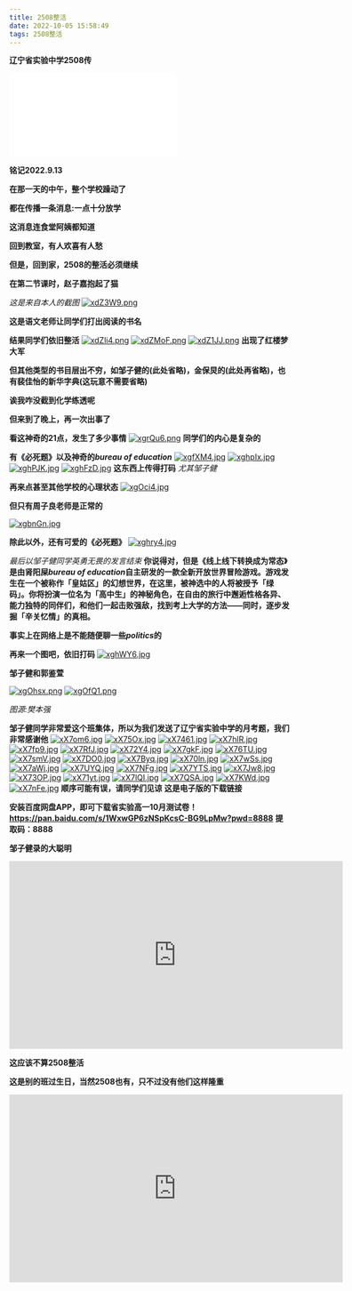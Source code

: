 ```yaml
---
title: 2508整活
date: 2022-10-05 15:58:49
tags: 2508整活
---
```


**辽宁省实验中学2508传**
<iframe src="//player.bilibili.com/player.html?aid=816209915&bvid=BV1aG4y1W7uw&cid=850342986&page=1" scrolling="no" border="0" frameborder="no" framespacing="0" allowfullscreen="true"> </iframe>

**铭记2022.9.13**

**在那一天的中午，整个学校躁动了**

**都在传播一条消息:一点十分放学**

**这消息连食堂阿姨都知道**

**回到教室，有人欢喜有人愁**

**但是，回到家，2508的整活必须继续**

**在第二节课时，赵子嘉抱起了猫**

*这是来自本人的截图*
[![xdZ3W9.png](https://s1.ax1x.com/2022/10/13/xdZ3W9.png)](https://imgse.com/i/xdZ3W9)

**这是语文老师让同学们打出阅读的书名**

**结果同学们依旧整活**
[![xdZli4.png](https://s1.ax1x.com/2022/10/13/xdZli4.png)](https://imgse.com/i/xdZli4)
[![xdZMoF.png](https://s1.ax1x.com/2022/10/13/xdZMoF.png)](https://imgse.com/i/xdZMoF)
[![xdZ1JJ.png](https://s1.ax1x.com/2022/10/13/xdZ1JJ.png)](https://imgse.com/i/xdZ1JJ)
**出现了红楼梦大军**

**但其他类型的书目层出不穷，如邹子健的(此处省略)，金保炅的(此处再省略)，也有裴佳怡的新华字典(这玩意不需要省略)**

**诶我咋没截到化学练透呢**

**但来到了晚上，再一次出事了**

**看这神奇的21点，发生了多少事情**
[![xgrQu6.png](https://s1.ax1x.com/2022/10/23/xgrQu6.png)](https://imgse.com/i/xgrQu6)
**同学们的内心是复杂的**

**有《必死题》以及神奇的*bureau of education***
[![xgfXM4.jpg](https://s1.ax1x.com/2022/10/23/xgfXM4.jpg)](https://imgse.com/i/xgfXM4)
[![xghpIx.jpg](https://s1.ax1x.com/2022/10/23/xghpIx.jpg)](https://imgse.com/i/xghpIx)
[![xghPJK.jpg](https://s1.ax1x.com/2022/10/23/xghPJK.jpg)](https://imgse.com/i/xghPJK)
[![xghFzD.jpg](https://s1.ax1x.com/2022/10/23/xghFzD.jpg)](https://imgse.com/i/xghFzD)
**这东西上传得打码**
*尤其邹子健*

**再来点甚至其他学校的心理状态**
[![xgOci4.jpg](https://s1.ax1x.com/2022/10/23/xgOci4.jpg)](https://imgse.com/i/xgOci4)

**但只有周子良老师是正常的**

[![xgbnGn.jpg](https://s1.ax1x.com/2022/10/23/xgbnGn.jpg)](https://imgse.com/i/xgbnGn)

**除此以外，还有可爱的《必死题》**
[![xghry4.jpg](https://s1.ax1x.com/2022/10/23/xghry4.jpg)](https://imgse.com/i/xghry4)

*最后以邹子健同学英勇无畏的发言结束*
**你说得对，但是《线上线下转换成为常态》是由肾阳屎*bureau of education*自主研发的一款全新开放世界冒险游戏。游戏发生在一个被称作「皇姑区」的幻想世界，在这里，被神选中的人将被授予「绿码」。你将扮演一位名为「高中生」的神秘角色，在自由的旅行中邂逅性格各异、能力独特的同伴们，和他们一起击败强敌，找到考上大学的方法——同时，逐步发掘「辛关忆情」的真相。**

**事实上在网络上是不能随便聊一些*politics*的**

**再来一个图吧，依旧打码**
[![xghWY6.jpg](https://s1.ax1x.com/2022/10/23/xghWY6.jpg)](https://imgse.com/i/xghWY6)

**邹子健和郭鉴萱**

[![xgOhsx.png](https://s1.ax1x.com/2022/10/23/xgOhsx.png)](https://imgse.com/i/xgOhsx)
[![xgOfQ1.png](https://s1.ax1x.com/2022/10/23/xgOfQ1.png)](https://imgse.com/i/xgOfQ1)

*图源:樊本强*

**邹子健同学非常爱这个班集体，所以为我们发送了辽宁省实验中学的月考题，我们非常感谢他**
[![xX7om6.jpg](https://s1.ax1x.com/2022/11/06/xX7om6.jpg)](https://imgse.com/i/xX7om6)
[![xX75Ox.jpg](https://s1.ax1x.com/2022/11/06/xX75Ox.jpg)](https://imgse.com/i/xX75Ox)
[![xX7461.jpg](https://s1.ax1x.com/2022/11/06/xX7461.jpg)](https://imgse.com/i/xX7461)
[![xX7hlR.jpg](https://s1.ax1x.com/2022/11/06/xX7hlR.jpg)](https://imgse.com/i/xX7hlR)
[![xX7fp9.jpg](https://s1.ax1x.com/2022/11/06/xX7fp9.jpg)](https://imgse.com/i/xX7fp9)
[![xX7RfJ.jpg](https://s1.ax1x.com/2022/11/06/xX7RfJ.jpg)](https://imgse.com/i/xX7RfJ)
[![xX72Y4.jpg](https://s1.ax1x.com/2022/11/06/xX72Y4.jpg)](https://imgse.com/i/xX72Y4)
[![xX7gkF.jpg](https://s1.ax1x.com/2022/11/06/xX7gkF.jpg)](https://imgse.com/i/xX7gkF)
[![xX76TU.jpg](https://s1.ax1x.com/2022/11/06/xX76TU.jpg)](https://imgse.com/i/xX76TU)
[![xX7smV.jpg](https://s1.ax1x.com/2022/11/06/xX7smV.jpg)](https://imgse.com/i/xX7smV)
[![xX7DO0.jpg](https://s1.ax1x.com/2022/11/06/xX7DO0.jpg)](https://imgse.com/i/xX7DO0)
[![xX7Byq.jpg](https://s1.ax1x.com/2022/11/06/xX7Byq.jpg)](https://imgse.com/i/xX7Byq)
[![xX70ln.jpg](https://s1.ax1x.com/2022/11/06/xX70ln.jpg)](https://imgse.com/i/xX70ln)
[![xX7wSs.jpg](https://s1.ax1x.com/2022/11/06/xX7wSs.jpg)](https://imgse.com/i/xX7wSs)
[![xX7aWj.jpg](https://s1.ax1x.com/2022/11/06/xX7aWj.jpg)](https://imgse.com/i/xX7aWj)
[![xX7UYQ.jpg](https://s1.ax1x.com/2022/11/06/xX7UYQ.jpg)](https://imgse.com/i/xX7UYQ)
[![xX7NFg.jpg](https://s1.ax1x.com/2022/11/06/xX7NFg.jpg)](https://imgse.com/i/xX7NFg)
[![xX7YTS.jpg](https://s1.ax1x.com/2022/11/06/xX7YTS.jpg)](https://imgse.com/i/xX7YTS)
[![xX7Jw8.jpg](https://s1.ax1x.com/2022/11/06/xX7Jw8.jpg)](https://imgse.com/i/xX7Jw8)
[![xX73OP.jpg](https://s1.ax1x.com/2022/11/06/xX73OP.jpg)](https://imgse.com/i/xX73OP)
[![xX71yt.jpg](https://s1.ax1x.com/2022/11/06/xX71yt.jpg)](https://imgse.com/i/xX71yt)
[![xX7lQI.jpg](https://s1.ax1x.com/2022/11/06/xX7lQI.jpg)](https://imgse.com/i/xX7lQI)
[![xX7QSA.jpg](https://s1.ax1x.com/2022/11/06/xX7QSA.jpg)](https://imgse.com/i/xX7QSA)
[![xX7KWd.jpg](https://s1.ax1x.com/2022/11/06/xX7KWd.jpg)](https://imgse.com/i/xX7KWd)
[![xX7nFe.jpg](https://s1.ax1x.com/2022/11/06/xX7nFe.jpg)](https://imgse.com/i/xX7nFe)
**顺序可能有误，请同学们见谅**
**这是电子版的下载链接**

**安装百度网盘APP，即可下载省实验高一10月测试卷！**
**https://pan.baidu.com/s/1WxwGP6zNSpKcsC-BG9LpMw?pwd=8888**
**提取码：8888**

**邹子健录的大聪明**
<iframe style='width: 600px;height: 338px' frameborder='no' allowfullscreen mozallowfullscreen webkitallowfullscreen src='http://go.plvideo.cn/front/video/preview?vid=e6cae28901ab7423ace351341b981b09_e'></iframe>

**这应该不算2508整活**

**这是别的班过生日，当然2508也有，只不过没有他们这样隆重**

<iframe style='width: 600px;height: 338px' frameborder='no' allowfullscreen mozallowfullscreen webkitallowfullscreen src='http://go.plvideo.cn/front/video/preview?vid=e6cae28901e1e04b64918d94aa51d30d_e'></iframe>
